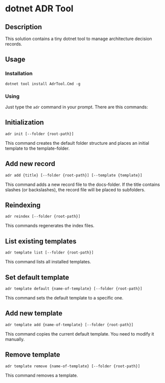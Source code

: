 # dotnet ADR Tool

## Description

This solution contains a tiny dotnet tool to manage architecture decision records.

## Usage

### Installation

`dotnet tool install AdrTool.Cmd -g`

### Using

Just type the `adr` command in your prompt. There are this commands:

## Initialization

`adr init [--folder {root-path}]`

This command creates the default folder structure and places an initial template to the template-folder.

## Add new record

`adr add {title} [--folder {root-path}] [--template {template}]`

This command adds a new record file to the docs-folder. 
If the title contains slashes (or backslashes), the record file will be placed to subfolders.

## Reindexing

`adr reindex [--folder {root-path}]`

This commands regenerates the index files.

## List existing templates

`adr template list [--folder {root-path}]`

This command lists all installed templates.

## Set default template

`adr template default {name-of-template} [--folder {root-path}]`

This command sets the default template to a specific one.

## Add new template

`adr template add {name-of-template} [--folder {root-path}]`

This command copies the current default template. You need to modify it manually.

## Remove template

`adr template remove {name-of-template} [--folder {root-path}]`

This command removes a template.
